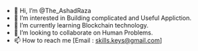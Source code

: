 - 👋 Hi, I’m @The_AshadRaza
- 👀 I’m interested in Building complicated and Useful Appliction.
- 🌱 I’m currently learning Blockchain technology.
- 💞️ I’m looking to collaborate on Human Problems.
- 📫 How to reach me [Email : skills.keys@gmail.com]
